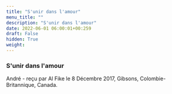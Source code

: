 ```yaml
---
title: "S'unir dans l'amour"
menu_title: ""
description: "S'unir dans l'amour"
date: 2022-06-01 06:00:01+00:259
draft: False
hidden: True
weight:
---
```

### S'unir dans l'amour

André - reçu par Al Fike le 8 Décembre 2017, Gibsons, Colombie-Britannique, Canada.



